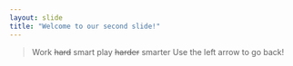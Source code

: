 ```yaml
---
layout: slide
title: "Welcome to our second slide!"
---
```

> Work ~~hard~~ smart
> play ~~harder~~ smarter
Use the left arrow to go back!
